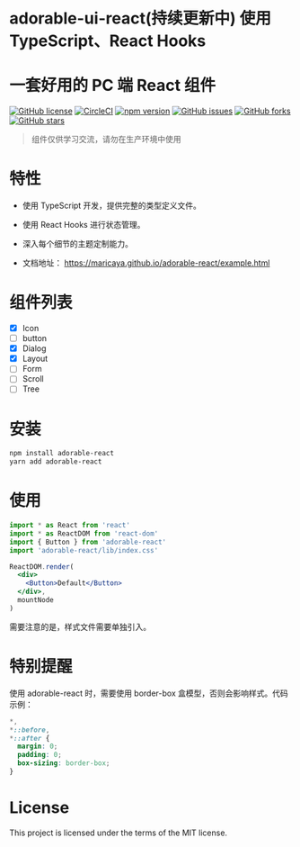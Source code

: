 # adorable-ui-react(持续更新中) 使用 TypeScript、React Hooks
# 一套好用的 PC 端 React 组件 
[![GitHub license](https://img.shields.io/github/license/Maricaya/adorable-react)](https://github.com/Maricaya/adorable-react/blob/master/LICENSE)
[![CircleCI](https://circleci.com/gh/Maricaya/adorable-react.svg?style=svg)](https://app.circleci.com/pipelines/github/Maricaya/adorable-react)
[![npm version](https://badge.fury.io/js/adorable-react.svg)](https://badge.fury.io/js/adorable-react)
[![GitHub issues](https://img.shields.io/github/issues/Maricaya/adorable-react)](https://github.com/Maricaya/adorable-react/issues)
[![GitHub forks](https://img.shields.io/github/forks/Maricaya/adorable-react)](https://github.com/Maricaya/adorable-react/network)
[![GitHub stars](https://img.shields.io/github/stars/Maricaya/adorable-react)](https://github.com/Maricaya/adorable-react/stargazers)

> 组件仅供学习交流，请勿在生产环境中使用

# 特性
- 使用 TypeScript 开发，提供完整的类型定义文件。
- 使用 React Hooks 进行状态管理。
- 深入每个细节的主题定制能力。

- 文档地址：
https://maricaya.github.io/adorable-react/example.html
# 组件列表
- [x] Icon
- [ ] button
- [x] Dialog
- [x] Layout
- [ ] Form
- [ ] Scroll
- [ ] Tree

# 安装
```bash
npm install adorable-react
yarn add adorable-react
```
# 使用
```jsx
import * as React from 'react'
import * as ReactDOM from 'react-dom'
import { Button } from 'adorable-react'
import 'adorable-react/lib/index.css'

ReactDOM.render(
  <div>
    <Button>Default</Button>
  </div>,
  mountNode
)

```
需要注意的是，样式文件需要单独引入。


# 特别提醒
使用 adorable-react 时，需要使用 border-box 盒模型，否则会影响样式。代码示例：
```css
*,
*::before,
*::after {
  margin: 0;
  padding: 0;
  box-sizing: border-box;
}
```

# License
This project is licensed under the terms of the MIT license.
